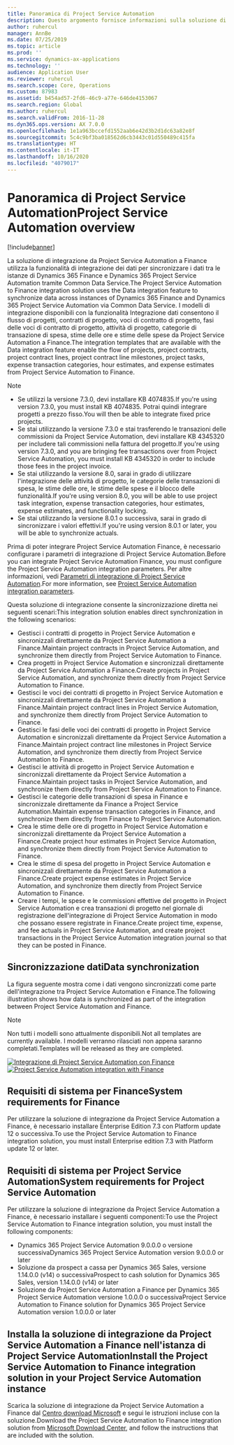 ```yaml
---
title: Panoramica di Project Service Automation
description: Questo argomento fornisce informazioni sulla soluzione di integrazione tra Dynamics 365 Project Service Automation e Dynamics 365 Finance.
author: ruhercul
manager: AnnBe
ms.date: 07/25/2019
ms.topic: article
ms.prod: ''
ms.service: dynamics-ax-applications
ms.technology: ''
audience: Application User
ms.reviewer: ruhercul
ms.search.scope: Core, Operations
ms.custom: 87983
ms.assetid: b454ad57-2fd6-46c9-a77e-646de4153067
ms.search.region: Global
ms.author: ruhercul
ms.search.validFrom: 2016-11-28
ms.dyn365.ops.version: AX 7.0.0
ms.openlocfilehash: 1e1a963bccefd1552aab6e42d3b2d1dc63a82e8f
ms.sourcegitcommit: 5c4c9bf3ba018562d6cb3443c01d550489c415fa
ms.translationtype: HT
ms.contentlocale: it-IT
ms.lasthandoff: 10/16/2020
ms.locfileid: "4079017"
---
```

# <a name="project-service-automation-overview"></a><span data-ttu-id="b56e1-103">Panoramica di Project Service Automation</span><span class="sxs-lookup"><span data-stu-id="b56e1-103">Project Service Automation overview</span></span>

[!include[banner](../includes/banner.md)]

<span data-ttu-id="b56e1-104">La soluzione di integrazione da Project Service Automation a Finance utilizza la funzionalità di integrazione dei dati per sincronizzare i dati tra le istanze di Dynamics 365 Finance e Dynamics 365 Project Service Automation tramite Common Data Service.</span><span class="sxs-lookup"><span data-stu-id="b56e1-104">The Project Service Automation to Finance integration solution uses the Data integration feature to synchronize data across instances of Dynamics 365 Finance and Dynamics 365 Project Service Automation via Common Data Service.</span></span> <span data-ttu-id="b56e1-105">I modelli di integrazione disponibili con la funzionalità Integrazione dati consentono il flusso di progetti, contratti di progetto, voci di contratto di progetto, fasi delle voci di contratto di progetto, attività di progetto, categorie di transazione di spesa, stime delle ore e stime delle spese da Project Service Automation a Finance.</span><span class="sxs-lookup"><span data-stu-id="b56e1-105">The integration templates that are available with the Data integration feature enable the flow of projects, project contracts, project contract lines, project contract line milestones, project tasks, expense transaction categories, hour estimates, and expense estimates from Project Service Automation to Finance.</span></span>

> [!NOTE]
> - <span data-ttu-id="b56e1-106">Se utilizzi la versione 7.3.0, devi installare KB 4074835.</span><span class="sxs-lookup"><span data-stu-id="b56e1-106">If you're using version 7.3.0, you must install KB 4074835.</span></span> <span data-ttu-id="b56e1-107">Potrai quindi integrare progetti a prezzo fisso.</span><span class="sxs-lookup"><span data-stu-id="b56e1-107">You will then be able to integrate fixed price projects.</span></span>
> - <span data-ttu-id="b56e1-108">Se stai utilizzando la versione 7.3.0 e stai trasferendo le transazioni delle commissioni da Project Service Automation, devi installare KB 4345320 per includere tali commissioni nella fattura del progetto.</span><span class="sxs-lookup"><span data-stu-id="b56e1-108">If you're using version 7.3.0, and you are bringing fee transactions over from Project Service Automation, you must install KB 4345320 in order to include those fees in the project invoice.</span></span>
> - <span data-ttu-id="b56e1-109">Se stai utilizzando la versione 8.0, sarai in grado di utilizzare l'integrazione delle attività di progetto, le categorie delle transazioni di spesa, le stime delle ore, le stime delle spese e il blocco delle funzionalità.</span><span class="sxs-lookup"><span data-stu-id="b56e1-109">If you're using version 8.0, you will be able to use project task integration, expense transaction categories, hour estimates, expense estimates, and functionality locking.</span></span>
> - <span data-ttu-id="b56e1-110">Se stai utilizzando la versione 8.0.1 o successiva, sarai in grado di sincronizzare i valori effettivi.</span><span class="sxs-lookup"><span data-stu-id="b56e1-110">If you're using version 8.0.1 or later, you will be able to synchronize actuals.</span></span>

<span data-ttu-id="b56e1-111">Prima di poter integrare Project Service Automation Finance, è necessario configurare i parametri di integrazione di Project Service Automation.</span><span class="sxs-lookup"><span data-stu-id="b56e1-111">Before you can integrate Project Service Automation Finance, you must configure the Project Service Automation integration parameters.</span></span> <span data-ttu-id="b56e1-112">Per altre informazioni, vedi [Parametri di integrazione di Project Service Automation](PSA-parameters.md).</span><span class="sxs-lookup"><span data-stu-id="b56e1-112">For more information, see [Project Service Automation integration parameters](PSA-parameters.md).</span></span>

<span data-ttu-id="b56e1-113">Questa soluzione di integrazione consente la sincronizzazione diretta nei seguenti scenari:</span><span class="sxs-lookup"><span data-stu-id="b56e1-113">This integration solution enables direct synchronization in the following scenarios:</span></span>

- <span data-ttu-id="b56e1-114">Gestisci i contratti di progetto in Project Service Automation e sincronizzali direttamente da Project Service Automation a Finance.</span><span class="sxs-lookup"><span data-stu-id="b56e1-114">Maintain project contracts in Project Service Automation, and synchronize them directly from Project Service Automation to Finance.</span></span>
- <span data-ttu-id="b56e1-115">Crea progetti in Project Service Automation e sincronizzali direttamente da Project Service Automation a Finance.</span><span class="sxs-lookup"><span data-stu-id="b56e1-115">Create projects in Project Service Automation, and synchronize them directly from Project Service Automation to Finance.</span></span>
- <span data-ttu-id="b56e1-116">Gestisci le voci dei contratti di progetto in Project Service Automation e sincronizzali direttamente da Project Service Automation a Finance.</span><span class="sxs-lookup"><span data-stu-id="b56e1-116">Maintain project contract lines in Project Service Automation, and synchronize them directly from Project Service Automation to Finance.</span></span>
- <span data-ttu-id="b56e1-117">Gestisci le fasi delle voci dei contratti di progetto in Project Service Automation e sincronizzali direttamente da Project Service Automation a Finance.</span><span class="sxs-lookup"><span data-stu-id="b56e1-117">Maintain project contract line milestones in Project Service Automation, and synchronize them directly from Project Service Automation to Finance.</span></span>
- <span data-ttu-id="b56e1-118">Gestisci le attività di progetto in Project Service Automation e sincronizzali direttamente da Project Service Automation a Finance.</span><span class="sxs-lookup"><span data-stu-id="b56e1-118">Maintain project tasks in Project Service Automation, and synchronize them directly from Project Service Automation to Finance.</span></span>
- <span data-ttu-id="b56e1-119">Gestisci le categorie delle transazioni di spesa in Finance e sincronizzale direttamente da Finance a Project Service Automation.</span><span class="sxs-lookup"><span data-stu-id="b56e1-119">Maintain expense transaction categories in Finance, and synchronize them directly from Finance to Project Service Automation.</span></span>
- <span data-ttu-id="b56e1-120">Crea le stime delle ore di progetto in Project Service Automation e sincronizzali direttamente da Project Service Automation a Finance.</span><span class="sxs-lookup"><span data-stu-id="b56e1-120">Create project hour estimates in Project Service Automation, and synchronize them directly from Project Service Automation to Finance.</span></span>
- <span data-ttu-id="b56e1-121">Crea le stime di spesa del progetto in Project Service Automation e sincronizzali direttamente da Project Service Automation a Finance.</span><span class="sxs-lookup"><span data-stu-id="b56e1-121">Create project expense estimates in Project Service Automation, and synchronize them directly from Project Service Automation to Finance.</span></span>
- <span data-ttu-id="b56e1-122">Creare i tempi, le spese e le commissioni effettive del progetto in Project Service Automation e crea transazioni di progetto nel giornale di registrazione dell'integrazione di Project Service Automation in modo che possano essere registrate in Finance.</span><span class="sxs-lookup"><span data-stu-id="b56e1-122">Create project time, expense, and fee actuals in Project Service Automation, and create project transactions in the Project Service Automation integration journal so that they can be posted in Finance.</span></span>

## <a name="data-synchronization"></a><span data-ttu-id="b56e1-123">Sincronizzazione dati</span><span class="sxs-lookup"><span data-stu-id="b56e1-123">Data synchronization</span></span>

<span data-ttu-id="b56e1-124">La figura seguente mostra come i dati vengono sincronizzati come parte dell'integrazione tra Project Service Automation e Finance.</span><span class="sxs-lookup"><span data-stu-id="b56e1-124">The following illustration shows how data is synchronized as part of the integration between Project Service Automation and Finance.</span></span>

> [!NOTE]
> <span data-ttu-id="b56e1-125">Non tutti i modelli sono attualmente disponibili.</span><span class="sxs-lookup"><span data-stu-id="b56e1-125">Not all templates are currently available.</span></span> <span data-ttu-id="b56e1-126">I modelli verranno rilasciati non appena saranno completati.</span><span class="sxs-lookup"><span data-stu-id="b56e1-126">Templates will be released as they are completed.</span></span>

<span data-ttu-id="b56e1-127">[![Integrazione di Project Service Automation con Finance](./media/PSA-integration.png)](./media/PSA-integration.png)</span><span class="sxs-lookup"><span data-stu-id="b56e1-127">[![Project Service Automation integration with Finance](./media/PSA-integration.png)](./media/PSA-integration.png)</span></span>

## <a name="system-requirements-for-finance"></a><span data-ttu-id="b56e1-128">Requisiti di sistema per Finance</span><span class="sxs-lookup"><span data-stu-id="b56e1-128">System requirements for Finance</span></span>

<span data-ttu-id="b56e1-129">Per utilizzare la soluzione di integrazione da Project Service Automation a Finance, è necessario installare Enterprise Edition 7.3 con Platform update 12 o successiva.</span><span class="sxs-lookup"><span data-stu-id="b56e1-129">To use the Project Service Automation to Finance integration solution, you must install Enterprise edition 7.3 with Platform update 12 or later.</span></span>

## <a name="system-requirements-for-project-service-automation"></a><span data-ttu-id="b56e1-130">Requisiti di sistema per Project Service Automation</span><span class="sxs-lookup"><span data-stu-id="b56e1-130">System requirements for Project Service Automation</span></span>

<span data-ttu-id="b56e1-131">Per utilizzare la soluzione di integrazione da Project Service Automation a Finance, è necessario installare i seguenti componenti:</span><span class="sxs-lookup"><span data-stu-id="b56e1-131">To use the Project Service Automation to Finance integration solution, you must install the following components:</span></span>

- <span data-ttu-id="b56e1-132">Dynamics 365 Project Service Automation 9.0.0.0 o versione successiva</span><span class="sxs-lookup"><span data-stu-id="b56e1-132">Dynamics 365 Project Service Automation version 9.0.0.0 or later</span></span>
- <span data-ttu-id="b56e1-133">Soluzione da prospect a cassa per Dynamics 365 Sales, versione 1.14.0.0 (v14) o successiva</span><span class="sxs-lookup"><span data-stu-id="b56e1-133">Prospect to cash solution for Dynamics 365 Sales, version 1.14.0.0 (v14) or later</span></span>
- <span data-ttu-id="b56e1-134">Soluzione da Project Service Automation a Finance per Dynamics 365 Project Service Automation versione 1.0.0.0 o successiva</span><span class="sxs-lookup"><span data-stu-id="b56e1-134">Project Service Automation to Finance solution for Dynamics 365 Project Service Automation version 1.0.0.0 or later</span></span>

## <a name="install-the-project-service-automation-to-finance-integration-solution-in-your-project-service-automation-instance"></a><span data-ttu-id="b56e1-135">Installa la soluzione di integrazione da Project Service Automation a Finance nell'istanza di Project Service Automation</span><span class="sxs-lookup"><span data-stu-id="b56e1-135">Install the Project Service Automation to Finance integration solution in your Project Service Automation instance</span></span>

<span data-ttu-id="b56e1-136">Scarica la soluzione di integrazione da Project Service Automation a Finance dal [Centro download Microsoft](https://www.microsoft.com/download/details.aspx?id=57016) e segui le istruzioni incluse con la soluzione.</span><span class="sxs-lookup"><span data-stu-id="b56e1-136">Download the Project Service Automation to Finance integration solution from [Microsoft Download Center](https://www.microsoft.com/download/details.aspx?id=57016), and follow the instructions that are included with the solution.</span></span>
